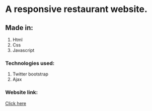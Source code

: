# A responsive restaurant website.

## Made in:
1. Html
2. Css
3. Javascript

### Technologies used:
1. Twitter bootstrap
2. Ajax

### Website link:
[Click here](https://dwivedyaakash.github.io/RestaurantWebsite/)
